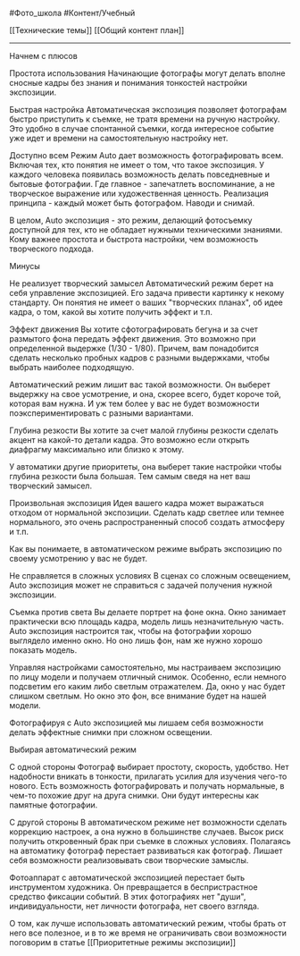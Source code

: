#Фото_школа #Контент/Учебный 

[[Технические темы]]
[[Общий контент план]]
________

Начнем с плюсов

Простота использования
Начинающие фотографы могут делать вполне сносные кадры без знания и понимания тонкостей настройки экспозиции.

Быстрая настройка
Автоматическая экспозиция позволяет фотографам быстро приступить к съемке, не тратя времени на ручную настройку.
Это удобно в случае спонтанной съемки, когда интересное событие уже идет и времени на самостоятельную настройку нет.

Доступно всем
Режим Auto дает возможность фотографировать всем. Включая тех, кто понятия не имеет о том, что такое экспозиция. 
У каждого человека появилась возможность делать повседневные и бытовые фотографии. Где главное - запечатлеть воспоминание, а не творческое выражение или художественная ценность.
Реализация принципа - каждый может быть фотографом. Наводи и снимай.

В целом, Auto экспозиция - это режим, делающий фотосъемку доступной для тех, кто не обладает нужными техническими знаниями. Кому важнее простота и быстрота настройки, чем возможность творческого подхода.


Минусы

Не реализует творческий замысел
Автоматический режим берет на себя управление экспозицией. Его задача привести картинку к некому стандарту. Он понятия не имеет о ваших "творческих планах", об идее кадра, о том, какой вы хотите получить эффект и т.п.

Эффект движения
Вы хотите сфотографировать бегуна и за счет размытого фона передать эффект движения. Это возможно при определенной выдержке (1/30 - 1/80). Причем, вам понадобится сделать несколько пробных кадров с разными выдержками, чтобы выбрать наиболее подходящую.

Автоматический режим лишит вас такой возможности. Он выберет выдержку на свое усмотрение, и она, скорее всего, будет короче той, которая вам нужна. И уж тем более у вас не будет возможности поэкспериментировать с разными вариантами.

Глубина резкости
Вы хотите за счет малой глубины резкости сделать акцент на какой-то детали кадра. Это возможно если открыть диафрагму максимально или близко к этому. 

У автоматики другие приоритеты, она выберет такие настройки чтобы глубина резкости была большая. Тем самым сведя на нет ваш творческий замысел.

Произвольная экспозиция
Идея вашего кадра может выражаться отходом от нормальной экспозиции. Сделать кадр светлее или темнее нормального, это очень распространенный способ создать атмосферу и т.п. 

Как вы понимаете, в автоматическом режиме выбрать экспозицию по своему усмотрению у вас не будет.


Не справляется в сложных условиях
В сценах со сложным освещением, Auto экспозиция может не справиться с задачей получения нужной экспозиции.

Съемка против света
Вы делаете портрет на фоне окна. Окно занимает практически всю площадь кадра, модель лишь незначительную часть. Auto экспозиция настроится так, чтобы на фотографии хорошо выглядело именно окно. Но оно лишь фон, нам же нужно хорошо показать модель.

Управляя настройками самостоятельно, мы настраиваем экспозицию по лицу модели и получаем отличный снимок. Особенно, если немного подсветим его каким либо светлым отражателем. Да, окно у нас будет слишком светлым. Но окно это фон, все внимание будет на нашей модели.

Фотографируя с Auto экспозицией мы лишаем себя возможности делать эффектные снимки при сложном освещении.


Выбирая автоматический режим

С одной стороны 
Фотограф выбирает простоту, скорость, удобство. Нет надобности вникать в тонкости, прилагать усилия для изучения чего-то нового.
Есть возможность фотографировать и получать нормальные, в чем-то похожие друг на друга снимки. Они будут интересны как памятные фотографии.

С другой стороны
В автоматическом режиме нет возможности сделать коррекцию настроек, а она нужно в большинстве случаев. Высок риск получить откровенный брак при съемке в сложных условиях.
Полагаясь на автоматику фотограф перестает развиваться как фотограф. 
Лишает себя возможности реализовывать свои творческие замыслы.

Фотоаппарат с автоматической экспозицией перестает быть инструментом художника. 
Он превращается в беспристрастное средство фиксации событий. В этих фотографиях нет "души", индивидуальности, нет личности фотографа, нет своего взгляда. 

О том, как лучше использовать автоматический режим, чтобы брать от него все полезное, и в то же время не ограничивать свои возможности поговорим в статье [[Приоритетные режимы экспозиции]]

